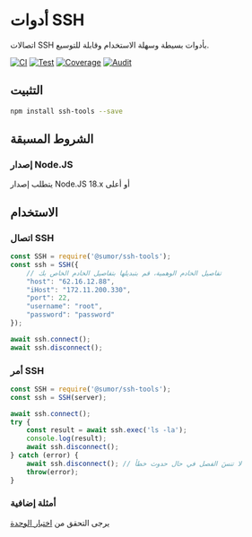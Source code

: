 # أدوات SSH
اتصالات SSH بأدوات بسيطة وسهلة الاستخدام وقابلة للتوسيع.

[![CI](https://github.com/sumor-cloud/ssh-tools/actions/workflows/ci.yml/badge.svg)](https://github.com/sumor-cloud/ssh-tools/actions/workflows/ci.yml)
[![Test](https://github.com/sumor-cloud/ssh-tools/actions/workflows/ut.yml/badge.svg)](https://github.com/sumor-cloud/ssh-tools/actions/workflows/ut.yml)
[![Coverage](https://github.com/sumor-cloud/ssh-tools/actions/workflows/coverage.yml/badge.svg)](https://github.com/sumor-cloud/ssh-tools/actions/workflows/coverage.yml)
[![Audit](https://github.com/sumor-cloud/ssh-tools/actions/workflows/audit.yml/badge.svg)](https://github.com/sumor-cloud/ssh-tools/actions/workflows/audit.yml)

## التثبيت
```bash
npm install ssh-tools --save
```

## الشروط المسبقة

### إصدار Node.JS
يتطلب إصدار Node.JS 18.x أو أعلى

## الاستخدام

### اتصال SSH
```javascript
const SSH = require('@sumor/ssh-tools');
const ssh = SSH({
    // تفاصيل الخادم الوهمية، قم بتبديلها بتفاصيل الخادم الخاص بك
    "host": "62.16.12.88",
    "iHost": "172.11.200.330",
    "port": 22,
    "username": "root",
    "password": "password"
});

await ssh.connect();
await ssh.disconnect();
```

### أمر SSH
```javascript
const SSH = require('@sumor/ssh-tools');
const ssh = SSH(server);

await ssh.connect();
try {
    const result = await ssh.exec('ls -la');
    console.log(result);
    await ssh.disconnect();
} catch (error) {
    await ssh.disconnect(); // لا تنسَ الفصل في حال حدوث خطأ
    throw(error);
}
```

### أمثلة إضافية
يرجى التحقق من [اختبار الوحدة](https://github.com/sumor-cloud/ssh-tools/tree/main/test)